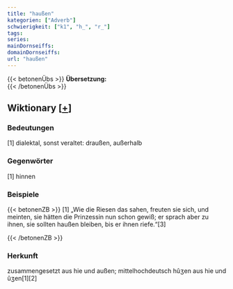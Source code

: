 ```yaml
---
title: "haußen"
kategorien: ["Adverb"]
schwierigkeit: ["k1", "h_", "r_"]
tags:
series:
mainDornseiffs:
domainDornseiffs:
url: "haußen"
---
```


{{< betonenÜbs >}}
**Übersetzung:**  
{{< /betonenÜbs >}}

## Wiktionary [[+](https://de.wiktionary.org/wiki/haußen)]

### Bedeutungen
[1] dialektal, sonst veraltet: draußen, außerhalb  

### Gegenwörter
[1] hinnen  

### Beispiele
{{< betonenZB >}}
[1] „Wie die Riesen das sahen, freuten sie sich, und meinten, sie hätten die Prinzessin nun schon gewiß; er sprach aber zu ihnen, sie sollten haußen bleiben, bis er ihnen riefe.“[3]  

{{< /betonenZB >}}
### Herkunft
zusammengesetzt aus hie und außen; mittelhochdeutsch hûʒen aus hie und ûʒen[1][2]  


